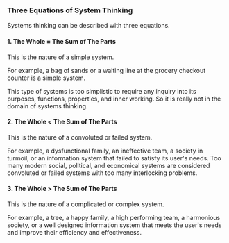 ### Three Equations of System Thinking

Systems thinking can be described with three equations.

#### 1. The Whole = The Sum of The Parts
This is the nature of a simple system.

For example, a bag of sands or a waiting line at the grocery checkout counter is a simple system.

This type of systems is too simplistic to require any inquiry into its purposes, functions, properties, 
and inner working. So it is really not in the domain of systems thinking.

#### 2. The Whole < The Sum of The Parts
This is the nature of a convoluted or failed system.

For example, a dysfunctional family, an ineffective team, a society in turmoil, or an information system that failed to satisfy its user's needs. 
Too many modern social, political, and economical systems are considered convoluted or failed systems with too many interlocking problems. 

#### 3. The Whole > The Sum of The Parts
This is the nature of a complicated or complex system.

For example, a tree,  a happy family, a high performing team, a harmonious society, or 
a well designed information system that meets the user's needs and improve their efficiency and effectiveness.
